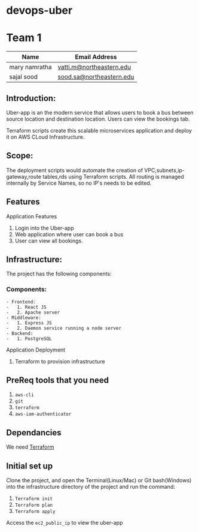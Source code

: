 # devops-uber

# Team 1

| Name            | Email Address                |
| --------------- | ---------------------------- |
| mary namratha   | vatti.m@northeastern.edu     |
| sajal sood      | sood.sa@northeastern.edu     |

## Introduction:

Uber-app is an the modern service that allows users to book a bus between source location and destination location. Users can view the bookings tab.

Terraform scripts create this scalable microservices application and deploy it on AWS CLoud Infrastructure.

## Scope:

The deployment scripts would automate the creation of VPC,subnets,ip-gateway,route tables,rds using Terraform scripts. All routing is managed internally by Service Names, so no IP's needs to be edited.

## Features

Application Features

1. Login into the Uber-app
2. Web application where user can book a bus
3. User can view all bookings. 

## Infrastructure:

The project has the following components:

### Components:

    - Frontend:
    -   1. React JS
    -   2. Apache server
    - Middleware:
    -   1. Express JS
    -   2. Daemon service running a node server
    - Backend:
    -   1. PostgreSQL

    	
Application Deployment

1. Terraform to provision infrastructure

## PreReq tools that you need

1. `aws-cli`
2. `git`
3. `terraform`
4. `aws-iam-authenticator`

## Dependancies

We need [Terraform](https://www.terraform.io/downloads.html)

## Initial set up

Clone the project, and open the Terminal(Linux/Mac) or Git bash(Windows) into the infrastructure directory of the project and run the command:

1. `Terraform init`
2. `Terraform plan`
3. `Terraform apply`

Access the `ec2_public_ip` to view the uber-app

